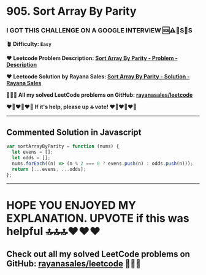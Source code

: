 # 905. Sort Array By Parity

### I GOT THIS CHALLENGE ON A GOOGLE INTERVIEW 🆘⚠️🚨S🛟S

**🪴 Difficulty: `Easy`**

**❤️ Leetcode Problem Description: [Sort Array By Parity - Problem - Description](https://leetcode.com/problems/sort-array-by-parity/description/)**

**❤️ Leetcode Solution by Rayana Sales: [Sort Array By Parity - Solution - Rayana Sales](https://leetcode.com/problems/sort-array-by-parity/solutions/5642902/simple-beginner-friendly-905-sort-array-by-parity/)**

**💁🏻‍♀️ All my solved LeetCode problems on GitHub: [rayanasales/leetcode](https://github.com/rayanasales/leetcode)**

**❤️‍🔥❤️‍🔥❤️‍🔥 If it's help, please up 🔝 vote! ❤️‍🔥❤️‍🔥❤️‍🔥**

---

## Commented Solution in Javascript

```js
var sortArrayByParity = function (nums) {
  let evens = [];
  let odds = [];
  nums.forEach((n) => (n % 2 === 0 ? evens.push(n) : odds.push(n)));
  return [...evens, ...odds];
};
```

---

# **HOPE YOU ENJOYED MY EXPLANATION. UPVOTE if this was helpful 🔝🔝🔝❤️❤️❤️**

## **Check out all my solved LeetCode problems on GitHub: [rayanasales/leetcode](https://github.com/rayanasales/leetcode) 🤙😚🤘**

